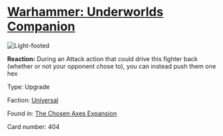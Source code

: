 # [Warhammer: Underworlds Companion](https://guidokessels.github.io/wh-underworlds)

  

![Light-footed](https://warhammerunderworlds.com/wp-content/uploads/sites/6/2018/02/404_ENG.png)

<b>Reaction:</b> During an Attack action that could drive this fighter back (whether or not your opponent chose to), you can instead push them one hex

Type: Upgrade

Faction: [Universal](https://guidokessels.github.io/wh-underworlds/factions/universal)

Found in: [The Chosen Axes Expansion](https://guidokessels.github.io/wh-underworlds/locations/the-chosen-axes-expansion)

Card number: 404
